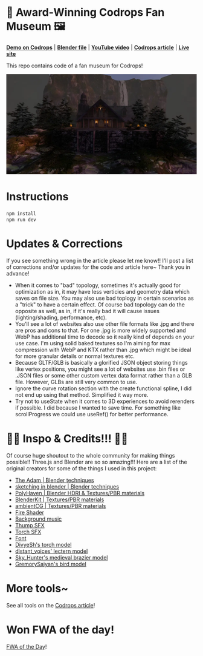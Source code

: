 # 🏰 Award-Winning Codrops Fan Museum 🖼️

**[Demo on Codrops](https://tympanus.net/Tutorials/CodropsFanMuseum/)** | **[Blender file](https://drive.google.com/file/d/1_DhUPpQ_vdWxHgDrgfKdy5_zkZ9bZ2v7/view?usp=sharing)** | **[YouTube video](https://youtu.be/R6yppleutsQ)** | **[Codrops article](https://tympanus.net/codrops/2025/04/08/3d-world-in-the-browser-with-blender-and-three-js/)**
| **[Live site](https://codrops-fan-museum.com/)**

This repo contains code of a fan museum for Codrops!

![Page screenshot](public/media/og-image.webp?raw=true "Page screenshot")

# Instructions

```
npm install
npm run dev
```

# Updates & Corrections

If you see something wrong in the article please let me know!! I'll post a list of corrections and/or updates for the code and article here~ Thank you in advance!

- When it comes to "bad" topology, sometimes it's actually good for optimization as in, it may have less verticies and geometry data which saves on file size. You may also use bad toplogy in certain scenarios as a "trick" to have a certain effect. Of course bad topology can do the opposite as well, as in, if it's really bad it will cause issues (lighting/shading, performance, etc).
- You'll see a lot of websites also use other file formats like .jpg and there are pros and cons to that. For one .jpg is more widely supported and WebP has additional time to decode so it really kind of depends on your use case. I'm using solid baked textures so I'm aiming for max compression with WebP and KTX rather than .jpg which might be ideal for more granular details or normal textures etc.
- Because GLTF/GLB is basically a glorified JSON object storing things like vertex positions, you might see a lot of websites use .bin files or .JSON files or some other custom vertex data format rather than a GLB file. However, GLBs are still very common to use.
- Ignore the curve rotation section with the create functional spline, I did not end up using that method. Simplified it way more.
- Try not to useState when it comes to 3D experiences to avoid rerenders if possible. I did because I wanted to save time. For something like scrollProgress we could use useRef() for better performance.

# 🥰🥰 Inspo & Credits!!! 🥰🥰

Of course huge shoutout to the whole community for making things possible!! Three.js and Blender are so so amazing!!! Here are a list of the original creators for some of the things I used in this project:

- [The Adam | Blender techniques](https://www.youtube.com/watch?v=gw885XAKYiI)
- [sketching in blender | Blender techniques](https://youtu.be/JSuWu4EXVZw)
- [PolyHaven | Blender HDRI & Textures/PBR materials](https://polyhaven.com/)
- [BlenderKit | Textures/PBR materials](https://www.blenderkit.com/get-blenderkit/)
- [ambientCG | Textures/PBR materials](http://ambientcg.com/)
- [Fire Shader](https://codesandbox.io/p/sandbox/3878x)
- [Background music](https://www.epidemicsound.com/track/an7vU7AM16/)
- [Thump SFX](https://pixabay.com/sound-effects/massive-thump-116359/)
- [Torch SFX](https://pixabay.com/users/freesoundsxx-47251115/)
- [Font](https://fonts.google.com/specimen/Eagle+Lake?query=eag)
- [DivyeSh's torch model](https://sketchfab.com/3d-models/torch-d47f1a85c4c846a392cc1d1afca15295)
- [distant_voices' lectern model](https://sketchfab.com/3d-models/lectern-17562d27f70b4b4a834cd778cd5e6c06)
- [Sky_Hunter's medieval brazier model](https://sketchfab.com/3d-models/medieval-brazier-cff29e533e3a4298a5d112cf7bb2558c)
- [GremorySaiyan's bird model](https://sketchfab.com/GremorySaiyan)

# More tools~

See all tools on the [Codrops article](https://tympanus.net/codrops/2025/04/08/3d-world-in-the-browser-with-blender-and-three-js/)!

# Won FWA of the day!

[FWA of the Day](https://thefwa.com/cases/codrops-fane-museum)!
